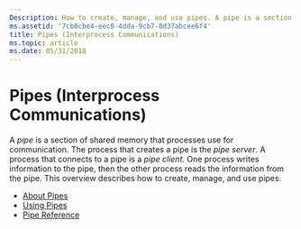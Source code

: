 ```yaml
---
Description: How to create, manage, and use pipes. A pipe is a section of shared memory that processes use for communication. The process that creates a pipe is the pipe server. A process that connects to a pipe is a pipe client.
ms.assetid: '7cb8cbe4-eec8-4dda-9cb7-8d37abcee6f4'
title: Pipes (Interprocess Communications)
ms.topic: article
ms.date: 05/31/2018
---
```


# Pipes (Interprocess Communications)

A *pipe* is a section of shared memory that processes use for communication. The process that creates a pipe is the *pipe server*. A process that connects to a pipe is a *pipe client*. One process writes information to the pipe, then the other process reads the information from the pipe. This overview describes how to create, manage, and use pipes.

-   [About Pipes](about-pipes.md)
-   [Using Pipes](using-pipes.md)
-   [Pipe Reference](pipe-reference.md)

 

 



